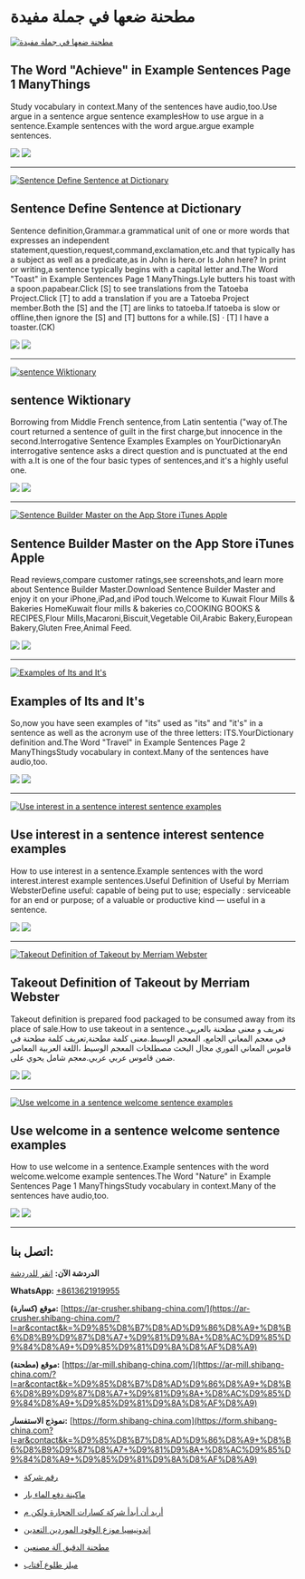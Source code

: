 # مطحنة ضعها في جملة مفيدة

<a href="https://swt.shibang-china.com/?l=ar&img&k=%D9%85%D8%B7%D8%AD%D9%86%D8%A9+%D8%B6%D8%B9%D9%87%D8%A7+%D9%81%D9%8A+%D8%AC%D9%85%D9%84%D8%A9+%D9%85%D9%81%D9%8A%D8%AF%D8%A9" target="_blank">![مطحنة ضعها في جملة مفيدة](http://static.shibang-china.com/all-800x300/324.jpg)</a>

## The Word &quot;Achieve&quot; in Example Sentences Page 1 ManyThings
Study vocabulary in context.Many of the sentences have audio,too.Use argue in a sentence argue sentence examplesHow to use argue in a sentence.Example sentences with the word argue.argue example sentences.


<a href="https://whatsapp.shibangsoft.com/WhatsApp.php" target="_blank" title="WhatsApp">![](http://static.shibang-china.com/icon/whatsapp.png)</a> <a href="https://swt.shibang-china.com/?l=ar&icon&k=%D9%85%D8%B7%D8%AD%D9%86%D8%A9+%D8%B6%D8%B9%D9%87%D8%A7+%D9%81%D9%8A+%D8%AC%D9%85%D9%84%D8%A9+%D9%85%D9%81%D9%8A%D8%AF%D8%A9" target="_blank">![](http://static.shibang-china.com/icon/chat-ar.png)</a>

---

<a href="https://swt.shibang-china.com/?l=ar&img&k=%D9%85%D8%B7%D8%AD%D9%86%D8%A9+%D8%B6%D8%B9%D9%87%D8%A7+%D9%81%D9%8A+%D8%AC%D9%85%D9%84%D8%A9+%D9%85%D9%81%D9%8A%D8%AF%D8%A9" target="_blank">![Sentence Define Sentence at Dictionary](http://static.shibang-china.com/all-800x300/547.jpg)</a>

## Sentence Define Sentence at Dictionary
Sentence definition,Grammar.a grammatical unit of one or more words that expresses an independent statement,question,request,command,exclamation,etc.and that typically has a subject as well as a predicate,as in John is here.or Is John here? In print or writing,a sentence typically begins with a capital letter and.The Word &quot;Toast&quot; in Example Sentences Page 1 ManyThings.Lyle butters his toast with a spoon.papabear.Click [S] to see translations from the Tatoeba Project.Click [T] to add a translation if you are a Tatoeba Project member.Both the [S] and the [T] are links to tatoeba.If tatoeba is slow or offline,then ignore the [S] and [T] buttons for a while.[S] &middot; [T] I have a toaster.(CK)


<a href="https://whatsapp.shibangsoft.com/WhatsApp.php" target="_blank" title="WhatsApp">![](http://static.shibang-china.com/icon/whatsapp.png)</a> <a href="https://swt.shibang-china.com/?l=ar&icon&k=%D9%85%D8%B7%D8%AD%D9%86%D8%A9+%D8%B6%D8%B9%D9%87%D8%A7+%D9%81%D9%8A+%D8%AC%D9%85%D9%84%D8%A9+%D9%85%D9%81%D9%8A%D8%AF%D8%A9" target="_blank">![](http://static.shibang-china.com/icon/chat-ar.png)</a>

---

<a href="https://swt.shibang-china.com/?l=ar&img&k=%D9%85%D8%B7%D8%AD%D9%86%D8%A9+%D8%B6%D8%B9%D9%87%D8%A7+%D9%81%D9%8A+%D8%AC%D9%85%D9%84%D8%A9+%D9%85%D9%81%D9%8A%D8%AF%D8%A9" target="_blank">![sentence Wiktionary](http://static.shibang-china.com/all-800x300/1367.jpg)</a>

## sentence Wiktionary
Borrowing from Middle French sentence,from Latin sententia ("way of.The court returned a sentence of guilt in the first charge,but innocence in the second.Interrogative Sentence Examples Examples on YourDictionaryAn interrogative sentence asks a direct question and is punctuated at the end with a.It is one of the four basic types of sentences,and it&#39;s a highly useful one.


<a href="https://whatsapp.shibangsoft.com/WhatsApp.php" target="_blank" title="WhatsApp">![](http://static.shibang-china.com/icon/whatsapp.png)</a> <a href="https://swt.shibang-china.com/?l=ar&icon&k=%D9%85%D8%B7%D8%AD%D9%86%D8%A9+%D8%B6%D8%B9%D9%87%D8%A7+%D9%81%D9%8A+%D8%AC%D9%85%D9%84%D8%A9+%D9%85%D9%81%D9%8A%D8%AF%D8%A9" target="_blank">![](http://static.shibang-china.com/icon/chat-ar.png)</a>

---

<a href="https://swt.shibang-china.com/?l=ar&img&k=%D9%85%D8%B7%D8%AD%D9%86%D8%A9+%D8%B6%D8%B9%D9%87%D8%A7+%D9%81%D9%8A+%D8%AC%D9%85%D9%84%D8%A9+%D9%85%D9%81%D9%8A%D8%AF%D8%A9" target="_blank">![Sentence Builder Master on the App Store iTunes Apple](http://static.shibang-china.com/all-800x300/93.jpg)</a>

## Sentence Builder Master on the App Store iTunes Apple
Read reviews,compare customer ratings,see screenshots,and learn more about Sentence Builder Master.Download Sentence Builder Master and enjoy it on your iPhone,iPad,and iPod touch.Welcome to Kuwait Flour Mills &amp; Bakeries HomeKuwait flour mills &amp; bakeries co,COOKING BOOKS &amp; RECIPES,Flour Mills,Macaroni,Biscuit,Vegetable Oil,Arabic Bakery,European Bakery,Gluten Free,Animal Feed.


<a href="https://whatsapp.shibangsoft.com/WhatsApp.php" target="_blank" title="WhatsApp">![](http://static.shibang-china.com/icon/whatsapp.png)</a> <a href="https://swt.shibang-china.com/?l=ar&icon&k=%D9%85%D8%B7%D8%AD%D9%86%D8%A9+%D8%B6%D8%B9%D9%87%D8%A7+%D9%81%D9%8A+%D8%AC%D9%85%D9%84%D8%A9+%D9%85%D9%81%D9%8A%D8%AF%D8%A9" target="_blank">![](http://static.shibang-china.com/icon/chat-ar.png)</a>

---

<a href="https://swt.shibang-china.com/?l=ar&img&k=%D9%85%D8%B7%D8%AD%D9%86%D8%A9+%D8%B6%D8%B9%D9%87%D8%A7+%D9%81%D9%8A+%D8%AC%D9%85%D9%84%D8%A9+%D9%85%D9%81%D9%8A%D8%AF%D8%A9" target="_blank">![Examples of Its and It&#39;s](http://static.shibang-china.com/all-800x300/700.jpg)</a>

## Examples of Its and It&#39;s
So,now you have seen examples of &quot;its&quot; used as &quot;its&quot; and &quot;it&#39;s&quot; in a sentence as well as the acronym use of the three letters: ITS.YourDictionary definition and.The Word &quot;Travel&quot; in Example Sentences Page 2 ManyThingsStudy vocabulary in context.Many of the sentences have audio,too.


<a href="https://whatsapp.shibangsoft.com/WhatsApp.php" target="_blank" title="WhatsApp">![](http://static.shibang-china.com/icon/whatsapp.png)</a> <a href="https://swt.shibang-china.com/?l=ar&icon&k=%D9%85%D8%B7%D8%AD%D9%86%D8%A9+%D8%B6%D8%B9%D9%87%D8%A7+%D9%81%D9%8A+%D8%AC%D9%85%D9%84%D8%A9+%D9%85%D9%81%D9%8A%D8%AF%D8%A9" target="_blank">![](http://static.shibang-china.com/icon/chat-ar.png)</a>

---

<a href="https://swt.shibang-china.com/?l=ar&img&k=%D9%85%D8%B7%D8%AD%D9%86%D8%A9+%D8%B6%D8%B9%D9%87%D8%A7+%D9%81%D9%8A+%D8%AC%D9%85%D9%84%D8%A9+%D9%85%D9%81%D9%8A%D8%AF%D8%A9" target="_blank">![Use interest in a sentence interest sentence examples](http://static.shibang-china.com/all-800x300/237.jpg)</a>

## Use interest in a sentence interest sentence examples
How to use interest in a sentence.Example sentences with the word interest.interest example sentences.Useful Definition of Useful by Merriam WebsterDefine useful: capable of being put to use; especially : serviceable for an end or purpose; of a valuable or productive kind — useful in a sentence.


<a href="https://whatsapp.shibangsoft.com/WhatsApp.php" target="_blank" title="WhatsApp">![](http://static.shibang-china.com/icon/whatsapp.png)</a> <a href="https://swt.shibang-china.com/?l=ar&icon&k=%D9%85%D8%B7%D8%AD%D9%86%D8%A9+%D8%B6%D8%B9%D9%87%D8%A7+%D9%81%D9%8A+%D8%AC%D9%85%D9%84%D8%A9+%D9%85%D9%81%D9%8A%D8%AF%D8%A9" target="_blank">![](http://static.shibang-china.com/icon/chat-ar.png)</a>

---

<a href="https://swt.shibang-china.com/?l=ar&img&k=%D9%85%D8%B7%D8%AD%D9%86%D8%A9+%D8%B6%D8%B9%D9%87%D8%A7+%D9%81%D9%8A+%D8%AC%D9%85%D9%84%D8%A9+%D9%85%D9%81%D9%8A%D8%AF%D8%A9" target="_blank">![Takeout Definition of Takeout by Merriam Webster](http://static.shibang-china.com/all-800x300/1187.jpg)</a>

## Takeout Definition of Takeout by Merriam Webster
Takeout definition is prepared food packaged to be consumed away from its place of sale.How to use takeout in a sentence.تعريف و معنى مطحنة بالعربي في معجم المعاني الجامع، المعجم الوسيط.معنى كلمة مطحنة,تعريف كلمة مطحنة في قاموس المعاني الفوري مجال البحث مصطلحات المعجم الوسيط ،اللغة العربية المعاصر ضمن قاموس عربي عربي.معجم شامل يحوي على.


<a href="https://whatsapp.shibangsoft.com/WhatsApp.php" target="_blank" title="WhatsApp">![](http://static.shibang-china.com/icon/whatsapp.png)</a> <a href="https://swt.shibang-china.com/?l=ar&icon&k=%D9%85%D8%B7%D8%AD%D9%86%D8%A9+%D8%B6%D8%B9%D9%87%D8%A7+%D9%81%D9%8A+%D8%AC%D9%85%D9%84%D8%A9+%D9%85%D9%81%D9%8A%D8%AF%D8%A9" target="_blank">![](http://static.shibang-china.com/icon/chat-ar.png)</a>

---

<a href="https://swt.shibang-china.com/?l=ar&img&k=%D9%85%D8%B7%D8%AD%D9%86%D8%A9+%D8%B6%D8%B9%D9%87%D8%A7+%D9%81%D9%8A+%D8%AC%D9%85%D9%84%D8%A9+%D9%85%D9%81%D9%8A%D8%AF%D8%A9" target="_blank">![Use welcome in a sentence welcome sentence examples](http://static.shibang-china.com/all-800x300/1452.jpg)</a>

## Use welcome in a sentence welcome sentence examples
How to use welcome in a sentence.Example sentences with the word welcome.welcome example sentences.The Word &quot;Nature&quot; in Example Sentences Page 1 ManyThingsStudy vocabulary in context.Many of the sentences have audio,too.


<a href="https://whatsapp.shibangsoft.com/WhatsApp.php" target="_blank" title="WhatsApp">![](http://static.shibang-china.com/icon/whatsapp.png)</a> <a href="https://swt.shibang-china.com/?l=ar&icon&k=%D9%85%D8%B7%D8%AD%D9%86%D8%A9+%D8%B6%D8%B9%D9%87%D8%A7+%D9%81%D9%8A+%D8%AC%D9%85%D9%84%D8%A9+%D9%85%D9%81%D9%8A%D8%AF%D8%A9" target="_blank">![](http://static.shibang-china.com/icon/chat-ar.png)</a>

---
## اتصل بنا:

**الدردشة الآن:** [انقر للدردشة](https://swt.shibang-china.com?l=ar&contact&k=%D9%85%D8%B7%D8%AD%D9%86%D8%A9+%D8%B6%D8%B9%D9%87%D8%A7+%D9%81%D9%8A+%D8%AC%D9%85%D9%84%D8%A9+%D9%85%D9%81%D9%8A%D8%AF%D8%A9)

**WhatsApp:**  [+8613621919955](https://whatsapp.shibangsoft.com/WhatsApp.php)

**موقع (كسارة):** [https://ar-crusher.shibang-china.com/](https://ar-crusher.shibang-china.com/?l=ar&contact&k=%D9%85%D8%B7%D8%AD%D9%86%D8%A9+%D8%B6%D8%B9%D9%87%D8%A7+%D9%81%D9%8A+%D8%AC%D9%85%D9%84%D8%A9+%D9%85%D9%81%D9%8A%D8%AF%D8%A9)

**موقع (مطحنة):** [https://ar-mill.shibang-china.com/](https://ar-mill.shibang-china.com/?l=ar&contact&k=%D9%85%D8%B7%D8%AD%D9%86%D8%A9+%D8%B6%D8%B9%D9%87%D8%A7+%D9%81%D9%8A+%D8%AC%D9%85%D9%84%D8%A9+%D9%85%D9%81%D9%8A%D8%AF%D8%A9)

**نموذج الاستفسار:** [https://form.shibang-china.com](https://form.shibang-china.com?l=ar&contact&k=%D9%85%D8%B7%D8%AD%D9%86%D8%A9+%D8%B6%D8%B9%D9%87%D8%A7+%D9%81%D9%8A+%D8%AC%D9%85%D9%84%D8%A9+%D9%85%D9%81%D9%8A%D8%AF%D8%A9)

* [رقم شركة](../18/%D8%B1%D9%82%D9%85%20%D8%B4%D8%B1%D9%83%D8%A9.md)

* [ماكينة دفع الماء بار](../18/%D9%85%D8%A7%D9%83%D9%8A%D9%86%D8%A9%20%D8%AF%D9%81%D8%B9%20%D8%A7%D9%84%D9%85%D8%A7%D8%A1%20%D8%A8%D8%A7%D8%B1.md)

* [أريد أن أبدأ شركة كسارات الحجارة ولكن م](../17/%D8%A3%D8%B1%D9%8A%D8%AF%20%D8%A3%D9%86%20%D8%A3%D8%A8%D8%AF%D8%A3%20%D8%B4%D8%B1%D9%83%D8%A9%20%D9%83%D8%B3%D8%A7%D8%B1%D8%A7%D8%AA%20%D8%A7%D9%84%D8%AD%D8%AC%D8%A7%D8%B1%D8%A9%20%D9%88%D9%84%D9%83%D9%86%20%D9%85.md)

* [إندونيسيا موزع الوقود الموردين التعدين](../18/%D8%A5%D9%86%D8%AF%D9%88%D9%86%D9%8A%D8%B3%D9%8A%D8%A7%20%D9%85%D9%88%D8%B2%D8%B9%20%D8%A7%D9%84%D9%88%D9%82%D9%88%D8%AF%20%D8%A7%D9%84%D9%85%D9%88%D8%B1%D8%AF%D9%8A%D9%86%20%D8%A7%D9%84%D8%AA%D8%B9%D8%AF%D9%8A%D9%86.md)

* [مطحنة الدقيق آلة مصنعين](../16/%D9%85%D8%B7%D8%AD%D9%86%D8%A9%20%D8%A7%D9%84%D8%AF%D9%82%D9%8A%D9%82%20%D8%A2%D9%84%D8%A9%20%D9%85%D8%B5%D9%86%D8%B9%D9%8A%D9%86.md)

* [میلز طلوع آفتاب](../20/%D9%85%DB%8C%D9%84%D8%B2%20%D8%B7%D9%84%D9%88%D8%B9%20%D8%A2%D9%81%D8%AA%D8%A7%D8%A8.md)